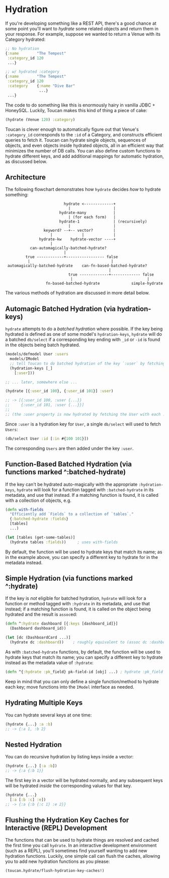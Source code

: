 # Hydration

If you're developing something like a REST API, there's a good chance at some point you'll want to *hydrate* some related objects
and return them in your response. For example, suppose we wanted to return a Venue with its Category hydrated:

```clojure
;; No hydration
{:name        "The Tempest"
 :category_id 120
 ...}

;; w/ hydrated :category
{:name        "The Tempest"
 :category_id 120
 :category    {:name "Dive Bar"
               ...}
 ...}
```

The code to do something like this is enormously hairy in vanilla JDBC + HoneySQL. Luckily, Toucan makes this kind of thing a piece
of cake:

```clojure
(hydrate (Venue 120) :category)
```

Toucan is clever enough to automatically figure out that Venue's `:category_id` corresponds to the `:id` of a Category, and constructs efficient queries
to fetch it. Toucan can hydrate single objects, sequences of objects, and even objects inside hydrated objects, all in an efficient way that minimizes
the number of DB calls. You can also define custom functions to hydrate different keys, and add additional mappings for automatic hydration, as
discussed below.

## Architecture

The following flowchart demonstrates how `hydrate` decides *how* to hydrate something:

```
                          hydrate <-------------+
                            |                   |
                        hydrate-many            |
                            | (for each form)   |
                        hydrate-1               | (recursively)
                            |                   |
                 keyword? --+-- vector?         |
                    |             |             |
               hydrate-kw    hydrate-vector ----+
                    |
           can-automagically-batched-hydrate?
                          |
         true ------------+----------------- false
          |                                    |
 automagically-batched-hydrate    can-fn-based-batched-hydrate?
                                              |
                            true -------------+------------- false
                             |                                 |
                  fn-based-batched-hydrate              simple-hydrate
```

The various methods of hydration are discussed in more detail below.


## Automagic Batched Hydration (via hydration-keys)

`hydrate` attempts to do a *batched hydration* where possible.
If the key being hydrated is defined as one of some model's `hydration-keys`,
`hydrate` will do a batched `db/select` if a corresponding key ending with `_id` or `-id`
is found in the objects being batch hydrated.

```clojure
(models/defmodel User :users
  models/IModel
  ;; tell Toucan to do batched hydration of the key `:user` by fetching instances of User with given `:id`s
  (hydration-keys [_]
    [:user]))

;; ... later, somewhere else ...

(hydrate [{:user_id 100}, {:user_id 101}] :user)

;; -> [{:user_id 100, :user {...}}
;;     {:user_id 101, :user {...}}]
;;
;; (the :user property is now hydrated by fetching the User with each :user_id)
```

Since `:user` is a hydration key for `User`, a single `db/select` will used to
fetch `Users`:

```clojure
(db/select User :id [:in #{100 101}])
```

The corresponding `Users` are then added under the key `:user`.


## Function-Based Batched Hydration (via functions marked ^:batched-hydrate)

If the key can't be hydrated auto-magically with the appropriate `:hydration-keys`,
`hydrate` will look for a function tagged with `:batched-hydrate` in its metadata, and
use that instead. If a matching function is found, it is called with a collection of objects,
e.g.

```clojure
(defn with-fields
  "Efficiently add `Fields` to a collection of `tables`."
  {:batched-hydrate :fields}
  [tables]
  ...)

(let [tables (get-some-tables)]
  (hydrate tables :fields))     ; uses with-fields
```

By default, the function will be used to hydrate keys that match its name; as in the example above,
you can specify a different key to hydrate for in the metadata instead.


## Simple Hydration (via functions marked ^:hydrate)

If the key is *not* eligible for batched hydration, `hydrate` will look for a function or method
tagged with `:hydrate` in its metadata, and use that instead; if a matching function
is found, it is called on the object being hydrated and the result is `assoc`ed:

```clojure
(defn ^:hydrate dashboard [{:keys [dashboard_id]}]
  (Dashboard dashboard_id))

(let [dc (DashboardCard ...)]
  (hydrate dc :dashboard))    ; roughly equivalent to (assoc dc :dashboard (dashboard dc))
```

As with `:batched-hydrate` functions, by default, the function will be used to hydrate keys that
match its name; you can specify a different key to hydrate instead as the metadata value of `:hydrate`:

```clojure
(defn ^{:hydrate :pk_field} pk-field-id [obj] ...) ; hydrate :pk_field with pk-field-id
```

Keep in mind that you can only define a single function/method to hydrate each key; move functions into the
`IModel` interface as needed.


## Hydrating Multiple Keys

You can hydrate several keys at one time:

```clojure
(hydrate {...} :a :b)
;; -> {:a 1, :b 2}
```

## Nested Hydration

You can do recursive hydration by listing keys inside a vector:

```clojure
(hydrate {...} [:a :b])
;; -> {:a {:b 1}}
```

The first key in a vector will be hydrated normally, and any subsequent keys
will be hydrated *inside* the corresponding values for that key.

```clojure
(hydrate {...}
  [:a [:b :c] :e])
;; -> {:a {:b {:c 1} :e 2}}
```

## Flushing the Hydration Key Caches for Interactive (REPL) Development

The functions that can be used to hydrate things are resolved and cached the first time you call `hydrate`. In an
interactive development environment (such as a REPL), you'll sometimes find yourself wanting to add new hydration
functions. Luckily, one simple call can flush the caches, allowing you to add new hydration functions as you please:

```clojure
(toucan.hydrate/flush-hydration-key-caches!)
```
